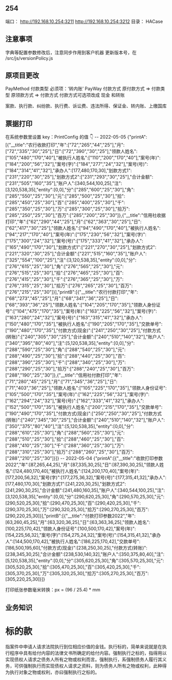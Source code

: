 ## 254
端口：
  http://192.168.10.254:3211
  http://192.168.10.254:3212
目录：
  HACase

## 注意事项
字典等配置参数修改后，注意同步作用到客户机器
更新版本号，在 /src/js/versionPolicy.js 

## 原项目更改
PayMethod 付款类型  必须项：‘转内账’
PayWay    付款方式
原付款方式 => 付款类型
原领款方式 =>  付款方式
付款方式可选项改成  现金 和转账

案款、执行款、纠纷款、执行费、诉讼费、违法所得、保证金、转内账、上缴国库

## 票据打印
在系统参数里设置 key：PrintConfig 的值 👇
-- 2022-05-05
{"printA":[{"__title":"农行收款打印","年":["72","265","44","25"],"月":["72","335","30","25"],"日":["72","390","30","25"],"领款人姓名":["105","480","170","40"],"被执行人姓名":["110","200","170","40"],"案号(年)":["184","200","56","32"],"案号(字)":["184","277","24","32"],"案号(号)":["184","314","41","32"],"承办人":[177,480,170,30],"划款方式1":["231","220","30","25"],"划款方式2":["231","293","30","25"],"合计金额":["231","505","160","35"],"账户人":[340,544,100,25],"注":[3,120,538,35],"entity":[0,0],"分":["285","600","25","30"],"角":["285","550","25","30"],"元":["285","500","25","30"],"拾":["285","450","25","30"],"百":["285","400","25","30"],"千":["285","350","25","30"],"万":["285","300","25","30"],"拾万":["285","250","25","30"],"百万":["285","200","25","30"]},{"__title":"信用社收据打印","年":["62","290","44","25"],"月":["62","363","30","25"],"日":["62","417","30","25"],"领款人姓名":["94","490","170","40"],"被执行人姓名":["94","217","170","40"],"案号(年)":["175","230","56","32"],"案号(字)":["175","300","24","32"],"案号(号)":["175","333","41","32"],"承办人":["165","490","170","30"],"划款方式1":["221","270","30","25"],"划款方式2":["221","320","30","25"],"合计金额":["221","515","160","35"],"账户人":["325","554","100","25"],"注":[3,120,538,35],"entity":[0,0],"分":["276","615","25","30"],"角":["276","565","25","30"],"元":["276","515","25","30"],"拾":["276","465","25","30"],"百":["276","415","25","30"],"千":["276","365","25","30"],"万":["276","315","25","30"],"拾万":["276","265","25","30"],"百万":["276","215","25","30"]}],"printB":[{"__title":"农行付款打印","年":["68","273","45","25"],"月":["68","341","36","25"],"日":["68","393","36","25"],"领款人姓名":["104","205","170","35"],"领款人身份证号":["104","475","170","35"],"案号(年)":["163","225","56","32"],"案号(字)":["163","280","24","32"],"案号(号)":["163","315","41","32"],"承办人":["150","480","170","35"],"被执行人姓名":["190","205","170","35"],"交款单号":["190","480","170","35"],"付款方式(现金)":["241","250","30","25"],"付款方式(转账)":["240","305","30","25"],"合计金额":["240","510","140","32"],"账户人":["340","395","80","40"],"注":[5,120,538,35],"entity":[0,0],"分":["288","590","25","30"],"角":["288","540","25","30"],"元":["288","490","25","30"],"拾":["288","440","25","30"],"百":["288","390","25","30"],"千":["288","340","25","30"],"万":["288","290","25","30"],"拾万":["288","240","25","30"],"百万":["288","190","25","30"]},{"__title":"信用社付款打印","年":["71","280","45","25"],"月":["71","345","36","25"],"日":["71","403","36","25"],"领款人姓名":["105","225","170","35"],"领款人身份证号":["105","500","170","35"],"案号(年)":["162","225","56","32"],"案号(字)":["162","294","24","32"],"案号(号)":["162","333","41","32"],"承办人":["152","500","170","35"],"被执行人姓名":["200","215","170","35"],"交款单号":["190","490","170","35"],"付款方式(现金)":["250","250","30","25"],"付款方式(转账)":["240","345","30","25"],"合计金额":["240","510","140","32"],"账户人":["350","375","80","40"],"注":[5,120,538,35],"entity":[0,0],"分":["288","610","25","30"],"角":["288","560","25","30"],"元":["288","510","25","30"],"拾":["288","460","25","30"],"百":["288","410","25","30"],"千":["288","360","25","30"],"万":["288","310","25","30"],"拾万":["288","260","25","30"],"百万":["288","210","25","30"]}]}
-- 2022-05-04
{"printA":[{"__title":"收款打印参数2022","年":[87,265,44,25],"月":[87,335,30,25],"日":[87,390,30,25],"领款人姓名":[124,480,170,40],"被执行人姓名":[124,200,170,40],"案号(年)":[177,200,56,32],"案号(字)":[177,275,36,32],"案号(号)":[177,315,41,32],"承办人":[177,480,170,30],"划款方式1":[241,220,30,25],"划款方式2":[241,290,30,25],"合计金额":[241,480,160,35],"账户人":[340,544,100,25],"注":[3,120,538,35],"entity":[0,0],"分":[290,620,25,30],"角":[290,570,25,30],"元":[290,520,25,30],"拾":[290,470,25,30],"百":[290,420,25,30],"千":[290,370,25,30],"万":[290,320,25,30],"拾万":[290,270,25,30],"百万":[290,220,25,30]}],"printB":[{"__title":"付款打印参数2022","年":[63,260,45,25],"月":[63,320,36,25],"日":[63,363,36,25],"领款人姓名":[100,225,170,42],"领款人身份证号":[100,500,170,42],"案号(年)":[154,225,56,32],"案号(字)":[154,275,24,32],"案号(号)":[154,315,41,32],"承办人":[144,500,170,42],"被执行人姓名":[186,225,170,42],"交款单号":[186,500,195,60],"付款方式(现金)":[238,250,30,25],"付款方式(转账)":[238,345,30,25],"合计金额":[238,530,140,32],"账户人":[350,375,80,40],"注":[5,120,538,35],"entity":[0,0],"分":[305,620,25,30],"角":[305,570,25,30],"元":[305,520,25,30],"拾":[305,470,25,30],"百":[305,420,25,30],"千":[305,370,25,30],"万":[305,320,25,30],"拾万":[305,270,25,30],"百万":[305,220,25,30]}]}

打印纸张参数毫米转换：px = (96 / 25.4) * mm

## 业务知识
# 标的款
指案件中申请人请求法院执行到位相应价值的金钱。执行标的，简单来说就是在执行程序中具有给付内容的法律文书所确定的给付内容。强制执行之标的，指得用以实现债权人请求之债务人所有之物或权利而言。强制执行，系强制债务人履行其义务，可供强制执行而实现债权人请求之资料，则为债务人所有之物或权利，此种得为执行对象之物或权利，亦曰强制执行之标的。